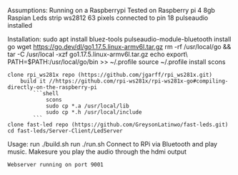 Assumptions:
    Running on a Raspberrypi
        Tested on Raspberry pi 4 8gb Raspian
    Leds strip
        ws2812
        63 pixels
        connected to pin 18
    pulseaudio installed

Installation:
    sudo apt install bluez-tools pulseaudio-module-bluetooth
    install go
        wget https://go.dev/dl/go1.17.5.linux-armv6l.tar.gz
        rm -rf /usr/local/go && tar -C /usr/local -xzf go1.17.5.linux-armv6l.tar.gz
        echo export\ PATH=$PATH:/usr/local/go/bin >> ~/.profile
        source ~/.profile
    install scons
    
    clone rpi_ws281x repo (https://github.com/jgarff/rpi_ws281x.git)
        build it //https://github.com/rpi-ws281x/rpi-ws281x-go#compiling-directly-on-the-raspberry-pi
            ```shell
                scons
                sudo cp *.a /usr/local/lib
                sudo cp *.h /usr/local/include
            ```
    clone fast-led repo (https://github.com/GreysonLatinwo/fast-leds.git)
    cd fast-leds/Server-Client/LedServer

Usage:
    run ./build.sh
    run ./run.sh
    Connect to RPi via Bluetooth and play music.
        Makesure you play the audio through the hdmi output
    
    Webserver running on port 9001
